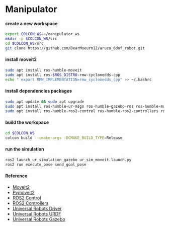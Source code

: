
# Manipulator

#### create a new workspace
``` bash
export COLCON_WS=~/manipulator_ws
mkdir -p $COLCON_WS/src
cd $COLCON_WS/src
git clone https://github.com/DearMoeurn12/aruco_6dof_robot.git
```

#### install moveit2

``` bash
sudo apt install ros-humble-moveit
sudo apt install ros-$ROS_DISTRO-rmw-cyclonedds-cpp
echo " export RMW_IMPLEMENTATION=rmw_cyclonedds_cpp" >> ~/.bashrc
```


#### install dependencies packages
``` bash
sudo apt update && sudo apt upgrade
sudo apt install ros-humble-ur-msgs ros-humble-gazebo-ros ros-humble-moveit-servo
sudo apt install ros-humble-ros2-control ros-humble-ros2-controllers ros-humble-realtime-tools
```

#### build the workspace
``` bash
cd $COLCON_WS
colcon build --cmake-args -DCMAKE_BUILD_TYPE=Release
```


#### run the simulation
``` bash
ros2 launch ur_simulation_gazebo ur_sim_moveit.launch.py
ros2 run execute_pose send_goal_pose
```



#### Reference
- [MoveIt2](https://moveit.ros.org/install-moveit2/source/)
- [Pymoveit2](https://github.com/AndrejOrsula/pymoveit2)
- [ROS2 Control](https://ros-controls.github.io/control.ros.org/)
- [ROS2 Controllers](https://ros-controls.github.io/control.ros.org/)
- [Universal Robots Driver](https://github.com/UniversalRobots/Universal_Robots_ROS2_Driver)
- [Universal Robots URDF](https://github.com/UniversalRobots/Universal_Robots_ROS2_Description)
- [Universal Robots Gazebo](https://github.com/UniversalRobots/Universal_Robots_ROS2_Gazebo_Simulation)